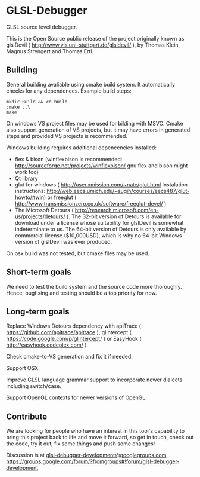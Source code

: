 GLSL-Debugger
=============

GLSL source level debugger.

This is the Open Source public release of the project originally known
as glslDevil ( http://www.vis.uni-stuttgart.de/glsldevil/ ), by
Thomas Klein, Magnus Strengert and Thomas Ertl.

Building
------

General building avaliable using cmake build system. It automatically checks
for any dependences. Example build steps:

```
mkdir Build && cd build
cmake ..\
make
```

On windows VS project files may be used for bilding with MSVC. Cmake also support
generation of VS projects, but it may have errors in generated steps and provided
VS projects is recommended.

Windows building requires additional depencencies installed:

- flex & bison (winflexbison is recommended: http://sourceforge.net/projects/winflexbison/ 
  gnu flex and bison might work too)
- Qt library
- glut for windows ( http://user.xmission.com/~nate/glut.html 
	Instalation instructions: http://web.eecs.umich.edu/~sugih/courses/eecs487/glut-howto/#win)
  or freeglut ( http://www.transmissionzero.co.uk/software/freeglut-devel/ )
- The Microsoft Detours ( http://research.microsoft.com/en-us/projects/detours/ ).
  The 32-bit version of Detours is available for download under a license whose
  suitability for glslDevil is somewhat indeterminate to us. The 64-bit version
  of Detours is only available by commercial license ($10,000USD), which is why no
  64-bit Windows version of glslDevil was ever produced.  

On osx build was not tested, but cmake files may be used.


Short-term goals
----------------

We need to test the build system and the source code more thoroughly. Hence, bugfixing and
testing should be a top priority for now.

Long-term goals
---------------

Replace Windows Detours dependency with apiTrace ( https://github.com/apitrace/apitrace ),
glIntercept ( https://code.google.com/p/glintercept/ ) or EasyHook ( http://easyhook.codeplex.com/ ).

Check cmake-to-VS generation and fix it if needed.

Support OSX.

Improve GLSL language grammar support to incorporate newer dialects including switch/case.

Support OpenGL contexts for newer versions of OpenGL.

Contribute
----------

We are looking for people who have an interest in this tool's capability to bring this project
back to life and move it forward, so get in touch, check out the code, try it out, fix some things
and push some changes!

Discussion is at glsl-debugger-development@googlegroups.com
https://groups.google.com/forum/?fromgroups#!forum/glsl-debugger-development
